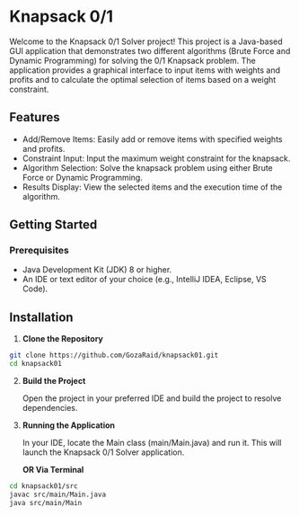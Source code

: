 # Knapsack 0/1
Welcome to the Knapsack 0/1 Solver project! This project is a Java-based GUI application that demonstrates two different algorithms (Brute Force and Dynamic Programming) for solving the 0/1 Knapsack problem. The application provides a graphical interface to input items with weights and profits and to calculate the optimal selection of items based on a weight constraint.

## Features
- Add/Remove Items: Easily add or remove items with specified weights and profits.
- Constraint Input: Input the maximum weight constraint for the knapsack.
- Algorithm Selection: Solve the knapsack problem using either Brute Force or Dynamic Programming.
- Results Display: View the selected items and the execution time of the algorithm.

## Getting Started
### Prerequisites
- Java Development Kit (JDK) 8 or higher.
- An IDE or text editor of your choice (e.g., IntelliJ IDEA, Eclipse, VS Code).

## Installation
1. **Clone the Repository**
```bash
git clone https://github.com/GozaRaid/knapsack01.git
cd knapsack01
```
2. **Build the Project**

   Open the project in your preferred IDE and build the project to resolve dependencies.

3. **Running the Application**

    In your IDE, locate the Main class (main/Main.java) and run it. This will launch the Knapsack 0/1 Solver application.

   **OR Via Terminal**
  ```bash
  cd knapsack01/src
  javac src/main/Main.java 
  java src/main/Main
  ```
